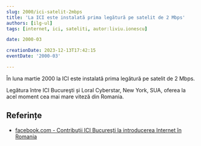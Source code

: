 ```yaml
---
slug: 2000/ici-satelit-2mbps
title: 'La ICI este instalată prima legătură pe satelit de 2 Mbps'
authors: [ilg-ul]
tags: [internet, ici, sateliti, autor:liviu.ionescu]

date: 2000-03

creationDate: 2023-12-13T17:42:15
eventDate: '2000-03'

---
```


În luna martie 2000 la ICI este instalată prima legătură pe satelit de 2 Mbps.

<!-- truncate -->

Legătura între ICI Bucureşti și Loral Cyberstar, New York, SUA, oferea
la acel moment cea mai mare viteză din Romania.

## Referințe

- [facebook.com - Contribuții ICI Bucureşti la introducerea Internet în Romania](https://www.facebook.com/ICIBucuresti/posts/3488728511216217/)
